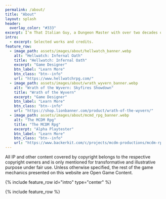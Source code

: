 ```yaml
---
permalink: /about/
title: "About"
layout: splash
header:
  overlay_color: "#333"
excerpt: I’m That Italian Guy, a Dungeon Master with over two decades of experience and a TTRPG game designer.
intro: 
  - excerpt: Selected works and credits.
feature_row:
  - image_path: assets/images/about/hellwatch_banner.webp
    alt: "Hellwatch: Infernal Oath"
    title: "Hellwatch: Infernal Oath"
    excerpt: "Game Designer"
    btn_label: "Learn More"
    btn_class: "btn--info"
    url: "https://www.hellwatchrpg.com/"
  - image_path: assets/images/about/wrath_wyvern_banner.webp
    alt: "Wrath of the Wyvern: Skyfires Showdown"
    title: "Wrath of the Wyvern"
    excerpt: "Game Designer"
    btn_label: "Learn More"
    btn_class: "btn--info"
    url: "https://shop.lionbanner.com/product/wrath-of-the-wyvern/"
  - image_path: assets/images/about/mcmd_rpg_banner.webp
    alt: "The MCDM Rpg"
    title: "The MCDM Rpg"
    excerpt: "Alpha Playtester"
    btn_label: "Learn More"
    btn_class: "btn--info"
    url: "https://www.backerkit.com/c/projects/mcdm-productions/mcdm-rpg"
---
```


All IP and other content covered by copyright belongs to the respective copyright owners and is only mentioned for transformative and illustrative purpose under fair use. Unless otherwise specified, the rest of the game mechanics presented on this website are Open Game Content.

{% include feature_row id="intro" type="center" %}

{% include feature_row %}
